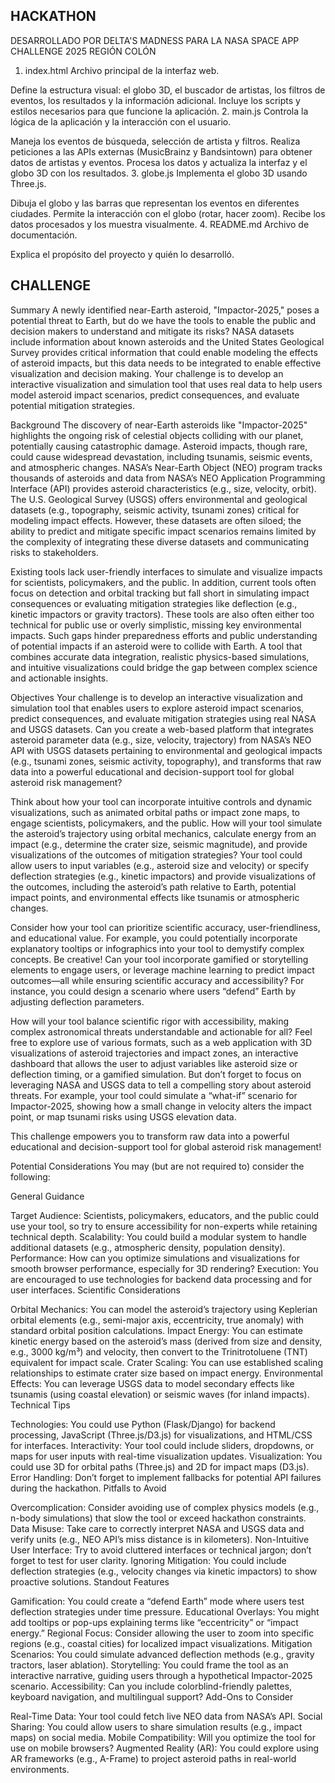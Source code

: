 ## HACKATHON ##

DESARROLLADO POR DELTA'S MADNESS PARA LA NASA SPACE APP CHALLENGE 2025 REGIÓN COLÓN

1. index.html
Archivo principal de la interfaz web.

Define la estructura visual: el globo 3D, el buscador de artistas, los filtros de eventos, los resultados y la información adicional.
Incluye los scripts y estilos necesarios para que funcione la aplicación.
2. main.js
Controla la lógica de la aplicación y la interacción con el usuario.

Maneja los eventos de búsqueda, selección de artista y filtros.
Realiza peticiones a las APIs externas (MusicBrainz y Bandsintown) para obtener datos de artistas y eventos.
Procesa los datos y actualiza la interfaz y el globo 3D con los resultados.
3. globe.js
Implementa el globo 3D usando Three.js.

Dibuja el globo y las barras que representan los eventos en diferentes ciudades.
Permite la interacción con el globo (rotar, hacer zoom).
Recibe los datos procesados y los muestra visualmente.
4. README.md
Archivo de documentación.

Explica el propósito del proyecto y quién lo desarrolló.


## CHALLENGE ##
Summary
A newly identified near-Earth asteroid, "Impactor-2025," poses a potential threat to Earth, but do we have the tools to enable the public and decision makers to understand and mitigate its risks? NASA datasets include information about known asteroids and the United States Geological Survey provides critical information that could enable modeling the effects of asteroid impacts, but this data needs to be integrated to enable effective visualization and decision making. Your challenge is to develop an interactive visualization and simulation tool that uses real data to help users model asteroid impact scenarios, predict consequences, and evaluate potential mitigation strategies.

Background
The discovery of near-Earth asteroids like "Impactor-2025" highlights the ongoing risk of celestial objects colliding with our planet, potentially causing catastrophic damage. Asteroid impacts, though rare, could cause widespread devastation, including tsunamis, seismic events, and atmospheric changes. NASA’s Near-Earth Object (NEO) program tracks thousands of asteroids and data from NASA’s NEO Application Programming Interface (API) provides asteroid characteristics (e.g., size, velocity, orbit). The U.S. Geological Survey (USGS) offers environmental and geological datasets (e.g., topography, seismic activity, tsunami zones) critical for modeling impact effects. However, these datasets are often siloed; the ability to predict and mitigate specific impact scenarios remains limited by the complexity of integrating these diverse datasets and communicating risks to stakeholders.

Existing tools lack user-friendly interfaces to simulate and visualize impacts for scientists, policymakers, and the public. In addition, current tools often focus on detection and orbital tracking but fall short in simulating impact consequences or evaluating mitigation strategies like deflection (e.g., kinetic impactors or gravity tractors). These tools are also often either too technical for public use or overly simplistic, missing key environmental impacts. Such gaps hinder preparedness efforts and public understanding of potential impacts if an asteroid were to collide with Earth. A tool that combines accurate data integration, realistic physics-based simulations, and intuitive visualizations could bridge the gap between complex science and actionable insights.

Objectives
Your challenge is to develop an interactive visualization and simulation tool that enables users to explore asteroid impact scenarios, predict consequences, and evaluate mitigation strategies using real NASA and USGS datasets. Can you create a web-based platform that integrates asteroid parameter data (e.g., size, velocity, trajectory) from NASA’s NEO API with USGS datasets pertaining to environmental and geological impacts (e.g., tsunami zones, seismic activity, topography), and transforms that raw data into a powerful educational and decision-support tool for global asteroid risk management?

Think about how your tool can incorporate intuitive controls and dynamic visualizations, such as animated orbital paths or impact zone maps, to engage scientists, policymakers, and the public. How will your tool simulate the asteroid’s trajectory using orbital mechanics, calculate energy from an impact (e.g., determine the crater size, seismic magnitude), and provide visualizations of the outcomes of mitigation strategies? Your tool could allow users to input variables (e.g., asteroid size and velocity) or specify deflection strategies (e.g., kinetic impactors) and provide visualizations of the outcomes, including the asteroid’s path relative to Earth, potential impact points, and environmental effects like tsunamis or atmospheric changes.

Consider how your tool can prioritize scientific accuracy, user-friendliness, and educational value. For example, you could potentially incorporate explanatory tooltips or infographics into your tool to demystify complex concepts. Be creative! Can your tool incorporate gamified or storytelling elements to engage users, or leverage machine learning to predict impact outcomes—all while ensuring scientific accuracy and accessibility? For instance, you could design a scenario where users “defend” Earth by adjusting deflection parameters.

How will your tool balance scientific rigor with accessibility, making complex astronomical threats understandable and actionable for all? Feel free to explore use of various formats, such as a web application with 3D visualizations of asteroid trajectories and impact zones, an interactive dashboard that allows the user to adjust variables like asteroid size or deflection timing, or a gamified simulation. But don’t forget to focus on leveraging NASA and USGS data to tell a compelling story about asteroid threats. For example, your tool could simulate a “what-if” scenario for Impactor-2025, showing how a small change in velocity alters the impact point, or map tsunami risks using USGS elevation data.

This challenge empowers you to transform raw data into a powerful educational and decision-support tool for global asteroid risk management!

Potential Considerations
You may (but are not required to) consider the following:

General Guidance

Target Audience: Scientists, policymakers, educators, and the public could use your tool, so try to ensure accessibility for non-experts while retaining technical depth.
Scalability: You could build a modular system to handle additional datasets (e.g., atmospheric density, population density).
Performance: How can you optimize simulations and visualizations for smooth browser performance, especially for 3D rendering?
Execution: You are encouraged to use technologies for backend data processing and for user interfaces.
Scientific Considerations

Orbital Mechanics: You can model the asteroid’s trajectory using Keplerian orbital elements (e.g., semi-major axis, eccentricity, true anomaly) with standard orbital position calculations.
Impact Energy: You can estimate kinetic energy based on the asteroid’s mass (derived from size and density, e.g., 3000 kg/m³) and velocity, then convert to the Trinitrotoluene (TNT) equivalent for impact scale.
Crater Scaling: You can use established scaling relationships to estimate crater size based on impact energy.
Environmental Effects: You can leverage USGS data to model secondary effects like tsunamis (using coastal elevation) or seismic waves (for inland impacts).
Technical Tips

Technologies: You could use Python (Flask/Django) for backend processing, JavaScript (Three.js/D3.js) for visualizations, and HTML/CSS for interfaces.
Interactivity: Your tool could include sliders, dropdowns, or maps for user inputs with real-time visualization updates.
Visualization: You could use 3D for orbital paths (Three.js) and 2D for impact maps (D3.js).
Error Handling: Don’t forget to implement fallbacks for potential API failures during the hackathon.
Pitfalls to Avoid

Overcomplication: Consider avoiding use of complex physics models (e.g., n-body simulations) that slow the tool or exceed hackathon constraints.
Data Misuse: Take care to correctly interpret NASA and USGS data and verify units (e.g., NEO API’s miss distance is in kilometers).
Non-Intuitive User Interface: Try to avoid cluttered interfaces or technical jargon; don’t forget to test for user clarity.
Ignoring Mitigation: You could include deflection strategies (e.g., velocity changes via kinetic impactors) to show proactive solutions.
Standout Features

Gamification: You could create a “defend Earth” mode where users test deflection strategies under time pressure.
Educational Overlays: You might add tooltips or pop-ups explaining terms like “eccentricity” or “impact energy.”
Regional Focus: Consider allowing the user to zoom into specific regions (e.g., coastal cities) for localized impact visualizations.
Mitigation Scenarios: You could simulate advanced deflection methods (e.g., gravity tractors, laser ablation).
Storytelling: You could frame the tool as an interactive narrative, guiding users through a hypothetical Impactor-2025 scenario.
Accessibility: Can you include colorblind-friendly palettes, keyboard navigation, and multilingual support?
Add-Ons to Consider

Real-Time Data: Your tool could fetch live NEO data from NASA’s API.
Social Sharing: You could allow users to share simulation results (e.g., impact maps) on social media.
Mobile Compatibility: Will you optimize the tool for use on mobile browsers?
Augmented Reality (AR): You could explore using AR frameworks (e.g., A-Frame) to project asteroid paths in real-world environments.
